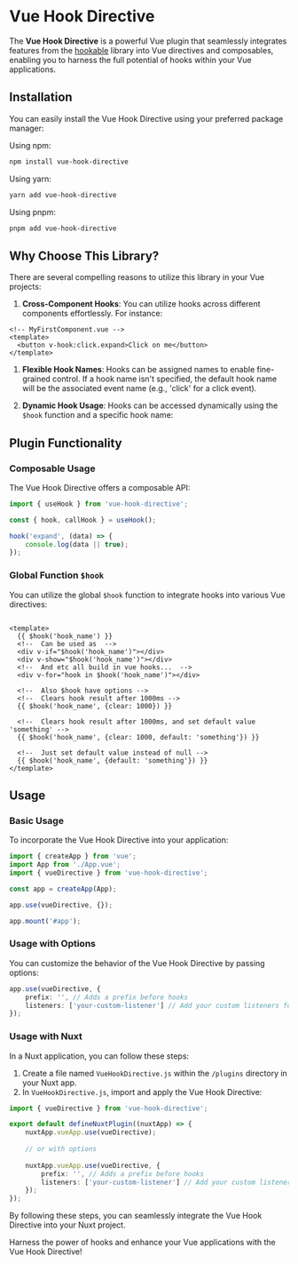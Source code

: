 # Vue Hook Directive
The **Vue Hook Directive** is a powerful Vue plugin 
that seamlessly integrates features from the [hookable](https://www.npmjs.com/package/hookable) library into Vue directives and composables, enabling you to harness the full potential of hooks within your Vue applications.

## Installation
You can easily install the Vue Hook Directive using your preferred package manager:

Using npm:
```bash
npm install vue-hook-directive
```
Using yarn:
```bash
yarn add vue-hook-directive
```
Using pnpm:
```bash
pnpm add vue-hook-directive
```

## Why Choose This Library?
There are several compelling reasons to utilize this library in your Vue projects:

1. **Cross-Component Hooks**: You can utilize hooks across different components effortlessly. For instance:

```vue
<!-- MyFirstComponent.vue -->
<template>
  <button v-hook:click.expand>Click on me</button>
</template>
```

1. **Flexible Hook Names**: Hooks can be assigned names to enable fine-grained control. 
   If a hook name isn't specified, the default hook name will be the associated event name (e.g., 'click' for a click event).

2. **Dynamic Hook Usage**: Hooks can be accessed dynamically using the `$hook` function and a specific hook name:

## Plugin Functionality

### Composable Usage

The Vue Hook Directive offers a composable API:

```ts
import { useHook } from 'vue-hook-directive';

const { hook, callHook } = useHook();

hook('expand', (data) => {
    console.log(data || true);
});
```

### Global Function `$hook`
You can utilize the global `$hook` function to integrate hooks into various Vue directives:

```vue

<template>
  {{ $hook('hook_name') }}
  <!--  Can be used as  -->
  <div v-if="$hook('hook_name')"></div>
  <div v-show="$hook('hook_name')"></div>
  <!--  And etc all build in vue hooks...  -->
  <div v-for="hook in $hook('hook_name')"></div>

  <!--  Also $hook have options -->
  <!--  Clears hook result after 1000ms -->
  {{ $hook('hook_name', {clear: 1000}) }}

  <!--  Clears hook result after 1000ms, and set default value 'something' -->
  {{ $hook('hook_name', {clear: 1000, default: 'something'}) }}

  <!--  Just set default value instead of null -->
  {{ $hook('hook_name', {default: 'something'}) }}
</template>
```

## Usage

### Basic Usage
To incorporate the Vue Hook Directive into your application:

```ts
import { createApp } from 'vue';
import App from './App.vue';
import { vueDirective } from 'vue-hook-directive';

const app = createApp(App);

app.use(vueDirective, {});

app.mount('#app');
```

### Usage with Options
You can customize the behavior of the Vue Hook Directive by passing options:
```ts
app.use(vueDirective, {
    prefix: '', // Adds a prefix before hooks
    listeners: ['your-custom-listener'] // Add your custom listeners for v-hook directive
});
```

### Usage with Nuxt
In a Nuxt application, you can follow these steps:
1. Create a file named `VueHookDirective.js` within the `/plugins` directory in your Nuxt app.
2. In `VueHookDirective.js`, import and apply the Vue Hook Directive:


```ts
import { vueDirective } from 'vue-hook-directive';

export default defineNuxtPlugin((nuxtApp) => {
    nuxtApp.vueApp.use(vueDirective);
    
    // or with options
    
    nuxtApp.vueApp.use(vueDirective, {
        prefix: '', // Adds a prefix before hooks
        listeners: ['your-custom-listener'] // Add your custom listeners for v-hook directive
    });
});
```

By following these steps, you can seamlessly integrate the Vue Hook Directive into your Nuxt project.

Harness the power of hooks and enhance your Vue applications with the Vue Hook Directive!